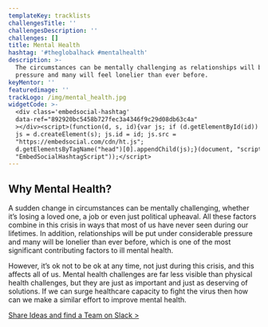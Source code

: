 ```yaml
---
templateKey: tracklists
challengesTitle: ''
challengesDescription: ''
challenges: []
title: Mental Health
hashtag: '#theglobalhack #mentalhealth'
description: >-
  The circumstances can be mentally challenging as relationships will be under
  pressure and many will feel lonelier than ever before.
keyMentor: ''
featuredimage: ''
trackLogo: /img/mental_health.jpg
widgetCode: >-
  <div class='embedsocial-hashtag'
  data-ref="892920bc5458b727fec3a4346f9c29d08db63c4a"
  ></div><script>(function(d, s, id){var js; if (d.getElementById(id)) {return;}
  js = d.createElement(s); js.id = id; js.src =
  "https://embedsocial.com/cdn/ht.js";
  d.getElementsByTagName("head")[0].appendChild(js);}(document, "script",
  "EmbedSocialHashtagScript"));</script>
---
```


## Why Mental Health?

A sudden change in circumstances can be mentally challenging, whether it’s losing a loved one, a job or even just political upheaval. All these factors combine in this crisis in ways that most of us have never seen during our lifetimes. In addition, relationships will be put under considerable pressure and many will be lonelier than ever before, which is one of the most significant contributing factors to ill mental health.

However, it’s ok not to be ok at any time, not just during this crisis, and this affects all of us. Mental health challenges are far less visible than physical health challenges, but they are just as important and just as deserving of solutions. If we can surge healthcare capacity to fight the virus then how can we make a similar effort to improve mental health.

[Share Ideas and find a Team on Slack >](http://theglobalhack.com/slack)
